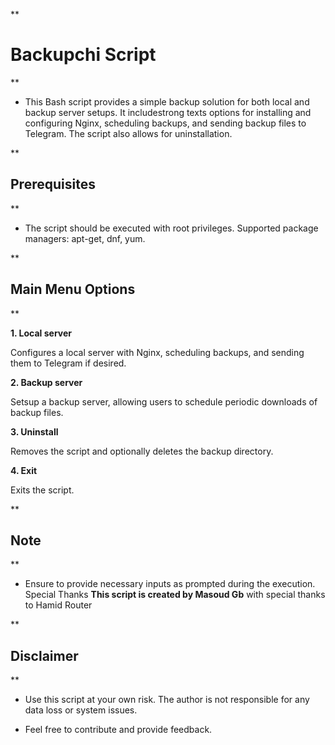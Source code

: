 **

# Backupchi Script

**






- This Bash script provides a simple backup solution for both local and backup server setups. It includestrong texts options for installing and configuring Nginx, scheduling backups, and sending backup files to Telegram. The script also allows for uninstallation.

**

## Prerequisites

**


- The script should be executed with root privileges.
Supported package managers: apt-get, dnf, yum.

**

## Main Menu Options

**

 **1. Local server**

Configures a local server with Nginx, scheduling backups, and sending them to Telegram if desired.

 **2. Backup server**
  
Setsup a backup server, allowing users to schedule periodic downloads of backup files.

**3. Uninstall**
 
Removes the script and optionally deletes the backup directory.

**4. Exit**
 
Exits the script.

**

## Note

**


- Ensure to provide necessary inputs as prompted during the execution.
Special Thanks
**This script is created by Masoud Gb** with special thanks to Hamid Router

**

## Disclaimer

**


- Use this script at your own risk. The author is not responsible for any data loss or system issues.


- Feel free to contribute and provide feedback.
